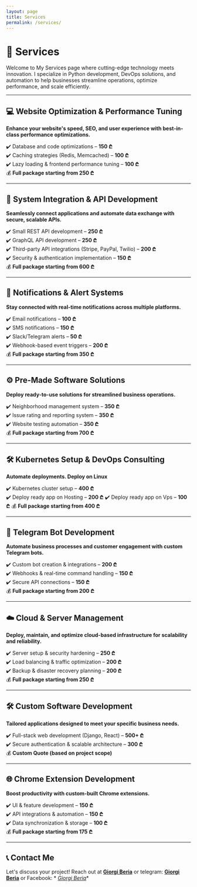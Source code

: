 ```yaml
---
layout: page
title: Services
permalink: /services/
---
```


# 🚀 Services

Welcome to My Services page where cutting-edge technology meets innovation. I specialize in Python development,
DevOps solutions, and automation to help businesses streamline operations, optimize performance, and scale efficiently.

---

## 💻 Website Optimization & Performance Tuning

**Enhance your website's speed, SEO, and user experience with best-in-class performance optimizations.**

✔️ Database and code optimizations – **150 ₾**  
✔️ Caching strategies (Redis, Memcached) – **100 ₾**  
✔️ Lazy loading & frontend performance tuning – **100 ₾**  
💰 **Full package starting from 250 ₾**

---

## 🔗 System Integration & API Development

**Seamlessly connect applications and automate data exchange with secure, scalable APIs.**

✔️ Small REST API development – **250 ₾**  
✔️ GraphQL API development – **250 ₾**  
✔️ Third-party API integrations (Stripe, PayPal, Twilio) – **200 ₾**  
✔️ Security & authentication implementation – **150 ₾**  
💰 **Full package starting from 600 ₾**

---

## 🔔 Notifications & Alert Systems

**Stay connected with real-time notifications across multiple platforms.**

✔️ Email notifications – **100 ₾**  
✔️ SMS notifications – **150 ₾**  
✔️ Slack/Telegram alerts – **50 ₾**  
✔️ Webhook-based event triggers – **200 ₾**  
💰 **Full package starting from 350 ₾**

---

## ⚙️ Pre-Made Software Solutions

**Deploy ready-to-use solutions for streamlined business operations.**

✔️ Neighborhood management system – **350 ₾**  
✔️ Issue rating and reporting system – **350 ₾**  
✔️ Website testing automation – **350 ₾**  
💰 **Full package starting from 700 ₾**

---

## 🛠️ Kubernetes Setup & DevOps Consulting

**Automate deployments. Deploy on Linux**

✔️ Kubernetes cluster setup – **400 ₾**  
✔️ Deploy ready app on Hosting – **200 ₾**
✔️ Deploy ready app on Vps – **100 ₾**
💰 **Full package starting from 400 ₾**

---

## 🤖 Telegram Bot Development

**Automate business processes and customer engagement with custom Telegram bots.**

✔️ Custom bot creation & integrations – **200 ₾**  
✔️ Webhooks & real-time command handling – **150 ₾**  
✔️ Secure API connections – **150 ₾**  
💰 **Full package starting from 200 ₾**

---

## ☁️ Cloud & Server Management

**Deploy, maintain, and optimize cloud-based infrastructure for scalability and reliability.**

✔️ Server setup & security hardening – **250 ₾**  
✔️ Load balancing & traffic optimization – **200 ₾**  
✔️ Backup & disaster recovery planning – **200 ₾**  
💰 **Full package starting from 250 ₾**

---

## 🛠️ Custom Software Development

**Tailored applications designed to meet your specific business needs.**

✔️ Full-stack web development (Django, React) – **500+ ₾**  
✔️ Secure authentication & scalable architecture – **300 ₾**  
💰 **Custom Quote (based on project scope)**

---

## 🌐 Chrome Extension Development

**Boost productivity with custom-built Chrome extensions.**

✔️ UI & feature development – **150 ₾**  
✔️ API integrations & automation – **150 ₾**  
✔️ Data synchronization & storage – **100 ₾**  
💰 **Full package starting from 175 ₾**

---

## 📞 Contact Me

Let's discuss your project! Reach out at **[Giorgi Beria](mailto:beria.giorgi1@gmail.com)**
or telegram: **[Giorgi Beria](https://t.me/beria_giorgi)** or Facebook: *
*[Giorgi Beria](https://www.facebook.com/gio.beria)**
